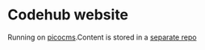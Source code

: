 Codehub website
===============

Running on [picocms](http://picocms.org/).Content is stored in a [separate repo](https://github.com/CodeHubOrg/codehub-web-content)
